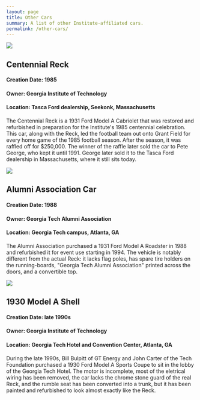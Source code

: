 ```yaml
---
layout: page
title: Other Cars
summary: A list of other Institute-affiliated cars.
permalink: /other-cars/
---
```

<div class="row">
    <div class="col-lg-4">
        <img class="img-responsive" src="{{ "/images/1980s/1985-centennial-wreck-tasca.jpg" | prepend: site.baseurl }}"/>
    </div>
    <div class="col-lg-8">
        <div class="row">
            <div class="col-lg-12">
                <h2>Centennial Reck</h2>
                <h4>Creation Date: 1985</h4>
                <h4>Owner: Georgia Institute of Technology</h4>
                <h4>Location: Tasca Ford dealership, Seekonk, Massachusetts</h4>
            </div>
        </div>
        <div class="row">
            <div class="col-lg-12">
                <p>The Centennial Reck is a 1931 Ford Model A Cabriolet that was restored and refurbished in preparation for the Institute's 1985 centennial celebration. This car, along with the Reck, led the football team out onto Grant Field for every home game of the 1985 football season. After the season, it was raffled off for $250,000. The winner of the raffle later sold the car to Pete George, who kept it until 1991. George later sold it to the Tasca Ford dealership in Massachusetts, where it still sits today.</p>
            </div>
        </div>
    </div>
</div>
<div class="row">
    <div class="col-lg-4">
        <img class="img-responsive" src="https://upload.wikimedia.org/wikipedia/commons/c/c7/Alumni_Association_Ramblin%27_Wreck.jpg"/>
    </div>
    <div class="col-lg-8">
        <div class="row">
            <div class="col-lg-12">
                <h2>Alumni Association Car</h2>
                <h4>Creation Date: 1988</h4>
                <h4>Owner: Georgia Tech Alumni Association</h4>
                <h4>Location: Georgia Tech campus, Atlanta, GA</h4>
            </div>
        </div>
        <div class="row">
            <div class="col-lg-12">
                <p>The Alumni Association purchased a 1931 Ford Model A Roadster in 1988 and refurbished it for event use starting in 1994. The vehicle is notably different from the actual Reck: it lacks flag poles, has spare tire holders on the running-boards, "Georgia Tech Alumni Association" printed across the doors, and a convertible top.</p>
            </div>
        </div>
    </div>
</div>
<div class="row">
    <div class="col-lg-4">
        <img class="img-responsive" src="https://upload.wikimedia.org/wikipedia/commons/e/e9/Georgia_Tech_Conf_Hotel_Fake_Wreck.jpg"/>
    </div>
    <div class="col-lg-8">
        <div class="row">
            <div class="col-lg-12">
                <h2>1930 Model A Shell</h2>
                <h4>Creation Date: late 1990s</h4>
                <h4>Owner: Georgia Institute of Technology</h4>
                <h4>Location: Georgia Tech Hotel and Convention Center, Atlanta, GA</h4>
            </div>
        </div>
        <div class="row">
            <div class="col-lg-12">
                <p>During the late 1990s, Bill Bulpitt of GT Energy and John Carter of the Tech Foundation purchased a 1930 Ford Model A Sports Coupe to sit in the lobby of the Georgia Tech Hotel. The motor is incomplete, most of the eletrical wiring has been removed, the car lacks the chrome stone guard of the real Reck, and the rumble seat has been converted into a trunk, but it has been painted and refurbished to look almost exactly like the Reck.</p>
            </div>
        </div>
    </div>
</div>
